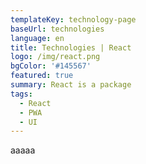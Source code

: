 ```yaml
---
templateKey: technology-page
baseUrl: technologies
language: en
title: Technologies | React
logo: /img/react.png
bgColor: '#145567'
featured: true
summary: React is a package
tags:
  - React
  - PWA
  - UI
---
```

aaaaa
